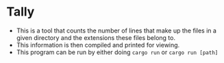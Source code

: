 # Tally

- This is a tool that counts the number of lines that make up the files in a given directory and the extensions these files belong to. 
- This information is then compiled and printed for viewing. 
- This program can be run by either doing `cargo run` or `cargo run [path]`
